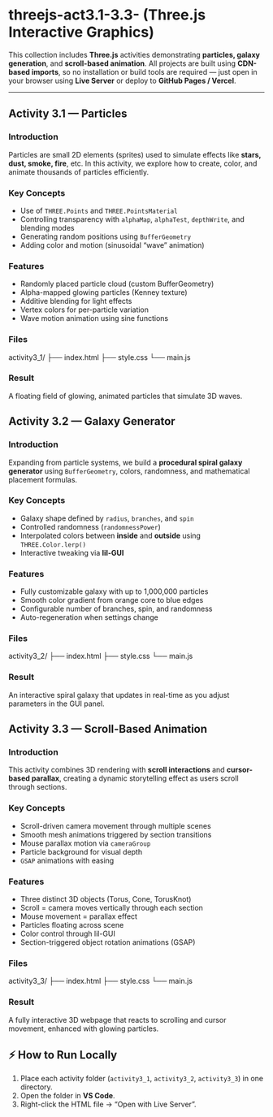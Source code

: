 # threejs-act3.1-3.3- (Three.js Interactive Graphics)

This collection includes **Three.js** activities demonstrating **particles, galaxy generation**, and **scroll-based animation**.
All projects are built using **CDN-based imports**, so no installation or build tools are required — just open in your browser using **Live Server** or deploy to **GitHub Pages / Vercel**.

---

## Activity 3.1 — Particles

### Introduction

Particles are small 2D elements (sprites) used to simulate effects like **stars, dust, smoke, fire**, etc.
In this activity, we explore how to create, color, and animate thousands of particles efficiently.

### Key Concepts

* Use of `THREE.Points` and `THREE.PointsMaterial`
* Controlling transparency with `alphaMap`, `alphaTest`, `depthWrite`, and blending modes
* Generating random positions using `BufferGeometry`
* Adding color and motion (sinusoidal “wave” animation)

### Features

* Randomly placed particle cloud (custom BufferGeometry)
* Alpha-mapped glowing particles (Kenney texture)
* Additive blending for light effects
* Vertex colors for per-particle variation
* Wave motion animation using sine functions

### Files

activity3_1/
├── index.html
├── style.css
└── main.js

### Result

A floating field of glowing, animated particles that simulate 3D waves.


## Activity 3.2 — Galaxy Generator

### Introduction

Expanding from particle systems, we build a **procedural spiral galaxy generator** using `BufferGeometry`, colors, randomness, and mathematical placement formulas.

### Key Concepts

* Galaxy shape defined by `radius`, `branches`, and `spin`
* Controlled randomness (`randomnessPower`)
* Interpolated colors between **inside** and **outside** using `THREE.Color.lerp()`
* Interactive tweaking via **lil-GUI**

### Features

* Fully customizable galaxy with up to 1,000,000 particles
* Smooth color gradient from orange core to blue edges
* Configurable number of branches, spin, and randomness
* Auto-regeneration when settings change

### Files

activity3_2/
├── index.html
├── style.css
└── main.js

### Result

An interactive spiral galaxy that updates in real-time as you adjust parameters in the GUI panel.


##  Activity 3.3 — Scroll-Based Animation

### Introduction

This activity combines 3D rendering with **scroll interactions** and **cursor-based parallax**, creating a dynamic storytelling effect as users scroll through sections.

### Key Concepts

* Scroll-driven camera movement through multiple scenes
* Smooth mesh animations triggered by section transitions
* Mouse parallax motion via `cameraGroup`
* Particle background for visual depth
* `GSAP` animations with easing

### Features

* Three distinct 3D objects (Torus, Cone, TorusKnot)
* Scroll = camera moves vertically through each section
* Mouse movement = parallax effect
* Particles floating across scene
* Color control through lil-GUI
* Section-triggered object rotation animations (GSAP)

### Files

activity3_3/
├── index.html
├── style.css
└── main.js

### Result

A fully interactive 3D webpage that reacts to scrolling and cursor movement, enhanced with glowing particles.


## ⚡ How to Run Locally

1. Place each activity folder (`activity3_1`, `activity3_2`, `activity3_3`) in one directory.
2. Open the folder in **VS Code**.
3. Right-click the HTML file → “Open with Live Server”.


